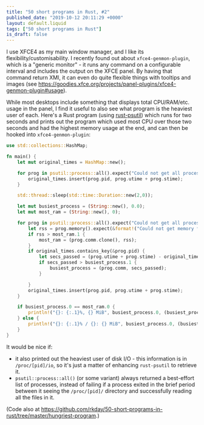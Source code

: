 ```yaml
---
title: "50 short programs in Rust, #2"
published_date: "2019-10-12 20:11:29 +0000"
layout: default.liquid
tags: ["50 short programs in Rust"]
is_draft: false
---
```

I use XFCE4 as my main window manager, and I like its flexibility/customisability. I recently found out about `xfce4-genmon-plugin`, which is a "generic monitor" - it runs any command on a configurable interval and includes the output on the XFCE panel. By having that command return XMl, it can even do quite flexible things with tooltips and images (see <https://goodies.xfce.org/projects/panel-plugins/xfce4-genmon-plugin#usage>).

While most desktops include something that displays total CPU/RAM/etc. usage in the panel, I find it useful to also see what program is the heaviest user of each. Here's a Rust program (using [rust-psutil](https://github.com/borntyping/rust-psutil)) which runs for two seconds and prints out the program which used most CPU over those two seconds and had the highest memory usage at the end, and can then be hooked into `xfce4-genmon-plugin`:

```rust
use std::collections::HashMap;

fn main() {
    let mut original_times = HashMap::new();

    for prog in psutil::process::all().expect("Could not get all processes the first time") {
        original_times.insert(prog.pid, prog.utime + prog.stime);
    }

    std::thread::sleep(std::time::Duration::new(2,0));

    let mut busiest_process = (String::new(), 0.0);
    let mut most_ram = (String::new(), 0);

    for prog in psutil::process::all().expect("Could not get all processes the second time") {
        let rss = prog.memory().expect(&format!("Could not get memory for {}", prog.comm)).resident;
        if rss > most_ram.1 {
            most_ram = (prog.comm.clone(), rss);
        }
        if original_times.contains_key(&prog.pid) {
            let secs_passed = (prog.utime + prog.stime) - original_times[&prog.pid];
            if secs_passed > busiest_process.1 {
                busiest_process = (prog.comm, secs_passed);
            }

        }
        original_times.insert(prog.pid, prog.utime + prog.stime);
    }

    if busiest_process.0 == most_ram.0 {
        println!("{}: {:.1}%, {} MiB", busiest_process.0, (busiest_process.1/2.0)*100.0, most_ram.1/(1024*1024));
    } else {
        println!("{}: {:.1}% / {}: {} MiB", busiest_process.0, (busiest_process.1/2.0)*100.0, most_ram.0, most_ram.1/(1024*1024));
    }
}
```

It would be nice if:

- it also printed out the heaviest user of disk I/O - this information is in `/proc/[pid]/io`, so it's just a matter of enhancing `rust-psutil` to retrieve it.
- `psutil::process::all()` (or some variant) always returned a best-effort list of processes, instead of failing if a process exited in the brief period between it seeing the `/proc/[pid]/` directory and successfully reading all the files in it.

(Code also at <https://github.com/rkday/50-short-programs-in-rust/tree/master/hungriest-program>.)

